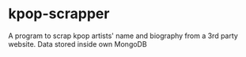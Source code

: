 # kpop-scrapper

A program to scrap kpop artists' name and biography from a 3rd party website. Data stored inside own MongoDB

